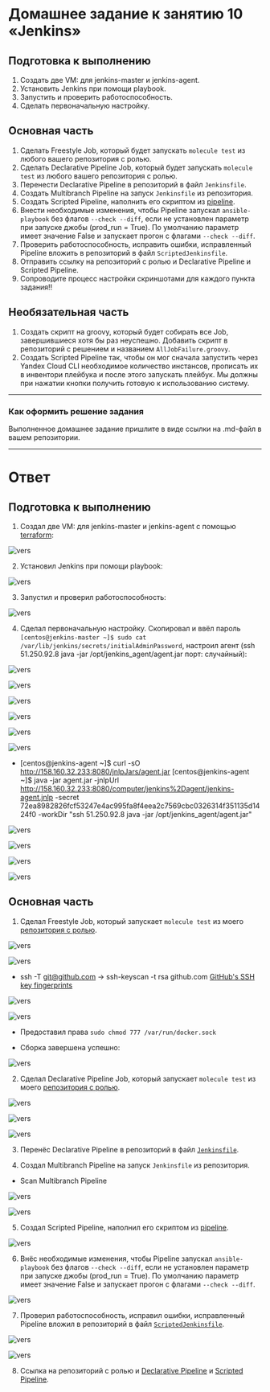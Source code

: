 # Домашнее задание к занятию 10 «Jenkins»

## Подготовка к выполнению

1. Создать две VM: для jenkins-master и jenkins-agent.
2. Установить Jenkins при помощи playbook.
3. Запустить и проверить работоспособность.
4. Сделать первоначальную настройку.

## Основная часть

1. Сделать Freestyle Job, который будет запускать `molecule test` из любого вашего репозитория с ролью.
2. Сделать Declarative Pipeline Job, который будет запускать `molecule test` из любого вашего репозитория с ролью.
3. Перенести Declarative Pipeline в репозиторий в файл `Jenkinsfile`.
4. Создать Multibranch Pipeline на запуск `Jenkinsfile` из репозитория.
5. Создать Scripted Pipeline, наполнить его скриптом из [pipeline](./pipeline).
6. Внести необходимые изменения, чтобы Pipeline запускал `ansible-playbook` без флагов `--check --diff`, если не установлен параметр при запуске джобы (prod_run = True). По умолчанию параметр имеет значение False и запускает прогон с флагами `--check --diff`.
7. Проверить работоспособность, исправить ошибки, исправленный Pipeline вложить в репозиторий в файл `ScriptedJenkinsfile`.
8. Отправить ссылку на репозиторий с ролью и Declarative Pipeline и Scripted Pipeline.
9. Сопроводите процесс настройки скриншотами для каждого пункта задания!!

## Необязательная часть

1. Создать скрипт на groovy, который будет собирать все Job, завершившиеся хотя бы раз неуспешно. Добавить скрипт в репозиторий с решением и названием `AllJobFailure.groovy`.
2. Создать Scripted Pipeline так, чтобы он мог сначала запустить через Yandex Cloud CLI необходимое количество инстансов, прописать их в инвентори плейбука и после этого запускать плейбук. Мы должны при нажатии кнопки получить готовую к использованию систему.

---

### Как оформить решение задания

Выполненное домашнее задание пришлите в виде ссылки на .md-файл в вашем репозитории.

---

# Ответ

## Подготовка к выполнению

1. Создал две VM: для jenkins-master и jenkins-agent с помощью [terraform]():

![vers](img/1_1_create_vm.png)

2. Установил Jenkins при помощи playbook:

![vers](img/1_2_playbook.png)

3. Запустил и проверил работоспособность:

![vers](img/1_3_jankins_first_run.png)

4. Сделал первоначальную настройку. Скопировал и ввёл пароль `[centos@jenkins-master ~]$ sudo cat /var/lib/jenkins/secrets/initialAdminPassword`, настроил агент (ssh 51.250.92.8 java -jar /opt/jenkins_agent/agent.jar порт: случайный):

![vers](img/1_4_1_jenkins_setup.png)

![vers](img/1_4_2_jenkins_setup.png)

![vers](img/1_4_3_jenkins_setup.png)

![vers](img/1_4_4_jenkins_setup.png)

![vers](img/1_4_5_jenkins_setup.png)

![vers](img/1_4_6_jenkins_setup.png)

- [centos@jenkins-agent ~]$ curl -sO http://158.160.32.233:8080/jnlpJars/agent.jar
[centos@jenkins-agent ~]$ java -jar agent.jar -jnlpUrl http://158.160.32.233:8080/computer/jenkins%2Dagent/jenkins-agent.jnlp -secret 72ea8982826fcf53247e4ac995fa8f4eea2c7569cbc0326314f351135d1424f0 -workDir "ssh 51.250.92.8 java -jar  /opt/jenkins_agent/agent.jar"

![vers](img/1_4_7_jenkins_setup.png)

![vers](img/1_4_8_jenkins_setup.png)

![vers](img/1_4_9_jenkins_setup.png)

![vers](img/1_4_10_jenkins_setup.png)

## Основная часть

1. Сделал Freestyle Job, который запускает `molecule test` из моего [репозитория с ролью](https://github.com/IlyaAnikeev/vector-role).

![vers](img/1_5_1_freestyle_job.png)

![vers](img/1_5_2_git_repo.png)

- ssh -T git@github.com -> ssh-keyscan -t rsa github.com [GitHub's SSH key fingerprints](https://docs.github.com/en/authentication/keeping-your-account-and-data-secure/githubs-ssh-key-fingerprints)

![vers](1_5_3_ssh_git.png)

![vers](img/1_5_4_step.png)

- Предоставил права `sudo chmod 777 /var/run/docker.sock`

- Сборка завершена успешно:

![vers](img/1_5_5_freestyle_success.png)

2. Сделал Declarative Pipeline Job, который запускает `molecule test` из моего [репозитория с ролью](https://github.com/IlyaAnikeev/vector-role).

![vers](img/1_6_2_pipeline_script.png)

![vers](img/1_6_3_pipeline_success.png)

![vers](img/1_6_4_stage_view.png)

3. Перенёс Declarative Pipeline в репозиторий в файл [`Jenkinsfile`](https://github.com/IlyaAnikeev/vector-role/blob/main/Jenkinsfile).

4. Создал Multibranch Pipeline на запуск `Jenkinsfile` из репозитория.

- Scan Multibranch Pipeline

![vers](img/1_7_1_scan_multi.png)

![vers](img/1_7_2_stage_view.png)

5. Создал Scripted Pipeline, наполнил его скриптом из [pipeline](./pipeline).

![vers](img/1_8_1_node_script.png)

6. Внёс необходимые изменения, чтобы Pipeline запускал `ansible-playbook` без флагов `--check --diff`, если не установлен параметр при запуске джобы (prod_run = True). По умолчанию параметр имеет значение False и запускает прогон с флагами `--check --diff`.

![vers](img/1_8_2_node_script_change.png)


7. Проверил работоспособность, исправил ошибки, исправленный Pipeline вложил в репозиторий в файл [`ScriptedJenkinsfile`](https://github.com/IlyaAnikeev/devops-netology/blob/main/09-ci-04-jenkins_homework/pipeline/ScriptedJenkinsfile).

![vers](img/1_8_3_script_success.png)

![vers](img/1_8_4_script_stage_view.png)

8. Ссылка на репозиторий с ролью и [Declarative Pipeline](https://github.com/IlyaAnikeev/vector-role/blob/main/Jenkinsfile) и [Scripted Pipeline](https://github.com/IlyaAnikeev/devops-netology/blob/main/09-ci-04-jenkins_homework/pipeline/ScriptedJenkinsfile).




